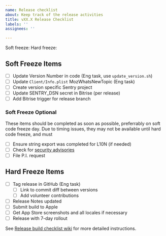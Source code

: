 ```yaml
---
name: Release checklist
about: Keep track of the release activities
title: vXX.X Release Checklist
labels: ''
assignees: ''

---
```

Soft freeze:
Hard freeze:

## Soft Freeze Items
- [ ] Update Version Number in code (Eng task, use `update_version.sh`)
- [ ] Update `Client/Info.plist` MozWhatsNewTopic (Eng task)
- [ ] Create version specific Sentry project
- [ ] Update SENTRY_DSN secret in Bitrise (per release)
- [ ] Add Bitrise trigger for release branch

### Soft Freeze Optional
These items should be completed as soon as possible, preferrably on soft code freeze day. Due to timing issues, they may not be available until hard code freeze, and must

- [ ] Ensure string export was completed for L10N (if needed)
- [ ] Check for [security advisories](https://github.com/mozilla-mobile/firefox-ios/wiki/Release-Build-Checklist/#security-advisories)
- [ ] File P.I. request

## Hard Freeze Items

- [ ] Tag release in GitHub (Eng task)
    - [ ] Link to commit diff between versions
    - [ ] Add volunteer contributions
- [ ] Release Notes updated
- [ ] Submit build to Apple
- [ ] Get App Store screenshots and all locales if necessary
- [ ] Release with 7-day rollout

See [Release build checklist wiki](https://github.com/mozilla-mobile/firefox-ios/wiki/Release-Build-Checklist-Details) for more detailed instructions.
